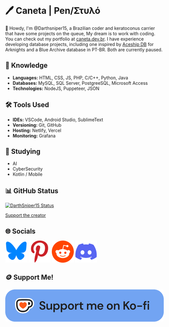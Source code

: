 # 🖊️ Caneta | Pen/Στυλό

👋 Howdy, I'm @Darthsniper15, a Brazilian coder and keratoconus carrier that have some projects on the queue, My dream is to work with coding.
You can check out my portfolio at [caneta.dev.br](https://caneta.dev.br).
I have experience developing database projects, including one inspired by [Aceship DB](https://aceship.github.io/) for Arknights and a Blue Archive database in PT-BR. Both are currently paused.

## 📖 Knowledge

- **Languages:** HTML, CSS, JS, PHP, C/C++, Python, Java
- **Databases:** MySQL, SQL Server, PostgreeSQL, Microsoft Access
- **Technologies:** NodeJS, Puppeteer, JSON

## 🛠️ Tools Used

- **IDEs:** VSCode, Android Studio, SublimeText
- **Versioning:** Git, GitHub
- **Hosting:** Netlify, Vercel
- **Monitoring:** Grafana

## 🧠 Studying

- AI
- CyberSecurity
- Kotlin / Mobile

## 📊 GitHub Status
[![DarthSniper15 Status](https://my-readme-status.vercel.app/api?username=darthsniper15&show_icons=true&theme=github_dark_dimmed&border_radius=5&custom_title=Darthsniper15%20GitHub%20Stats&textbold=true&rank_icon=github&hide=stars,prs&include_all_commits)](https://github.com/DarthSniper15)

[Support the creator](https://github.com/anuraghazra)

## 🌐 Socials

[![Bluesky](https://raw.githubusercontent.com/darthsniper15/darthsniper15/main/icons/bsky.svg)](https://www.bsky.app/profile/caneta.dev.br) [![Pinterest](https://raw.githubusercontent.com/darthsniper15/darthsniper15/main/icons/pinterest.svg)](https://br.pinterest.com/DarthSniper15) [![Reddit](https://raw.githubusercontent.com/darthsniper15/darthsniper15/main/icons/reddit.svg)](https://www.reddit.com/u/DarthSniper15) [![Discord](https://raw.githubusercontent.com/darthsniper15/darthsniper15/main/icons/discord.svg)](https://discord.com/users/300964894713577482/)

## 🪙 Support Me!

[![Ko-Fi](https://raw.githubusercontent.com/darthsniper15/darthsniper15/main/icons/kofi-button.png)](https://ko-fi.com/darthsniper15)



<!---
DarthSniper15/DarthSniper15 is a ✨ special ✨ repository because its `README.md` (this file) appears on your GitHub profile.
You can click the Preview link to take a look at your changes.
--->
